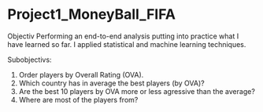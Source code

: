 # Project1_MoneyBall_FIFA
Objectiv
Performing an end-to-end analysis putting into practice what I have learned so far. I applied statistical and machine learning techniques.

Subobjectivs:
1. Order players by Overall Rating (OVA).
2. Which country has in average the best players (by OVA)?
3. Are the best 10 players by OVA more or less agressive than the average?
4. Where are most of the players from?

